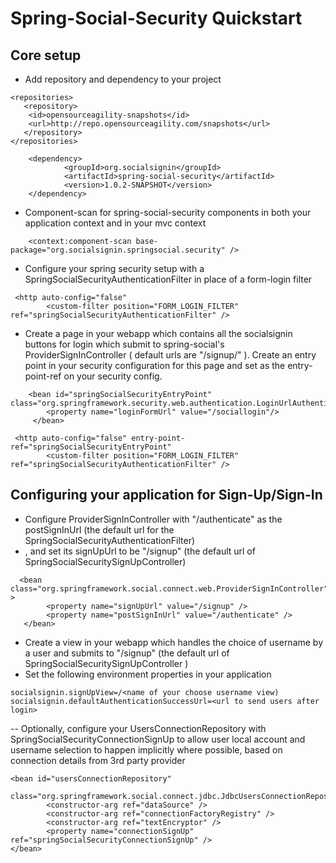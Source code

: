Spring-Social-Security Quickstart
=================================

Core setup
----------

- Add repository and dependency to your project

```
<repositories>
   <repository>
	<id>opensourceagility-snapshots</id>
	<url>http://repo.opensourceagility.com/snapshots</url>
   </repository>
</repositories>
```
```
  	<dependency>
			<groupId>org.socialsignin</groupId>
			<artifactId>spring-social-security</artifactId>
			<version>1.0.2-SNAPSHOT</version>
	</dependency>
```
- Component-scan for spring-social-security components in both your application context and in your mvc context

```
	<context:component-scan base-package="org.socialsignin.springsocial.security" />
```
- Configure your spring security setup with a SpringSocialSecurityAuthenticationFilter in place of a form-login filter

```
 <http auto-config="false" 
    	<custom-filter position="FORM_LOGIN_FILTER" ref="springSocialSecurityAuthenticationFilter" />
```
- Create a page in your webapp which contains all the socialsignin buttons for login which submit to spring-social's 
  ProviderSignInController ( default urls are "/signup/<providerid>" ).  Create an entry point in your security configuration
  for this page and set as the entry-point-ref on your security config.
```
    <bean id="springSocialSecurityEntryPoint" class="org.springframework.security.web.authentication.LoginUrlAuthenticationEntryPoint">
 		<property name="loginFormUrl" value="/sociallogin"/>
     </bean>
```

```
 <http auto-config="false" entry-point-ref="springSocialSecurityEntryPoint" 
    	<custom-filter position="FORM_LOGIN_FILTER" ref="springSocialSecurityAuthenticationFilter" />
```

Configuring your application for Sign-Up/Sign-In
------------------------------------------------

- Configure ProviderSignInController with "/authenticate" as the postSignInUrl (the default url for the SpringSocialSecurityAuthenticationFilter)
- , and set its signUpUrl to be "/signup" (the default url of SpringSocialSecuritySignUpController)
```
  <bean class="org.springframework.social.connect.web.ProviderSignInController" >
    	<property name="signUpUrl" value="/signup" />
        <property name="postSignInUrl" value="/authenticate" />
   </bean>
```
- Create a view in your webapp which handles the choice of username by a user and submits to "/signup" (the default url of SpringSocialSecuritySignUpController )
- Set the following environment properties in your application
```
socialsignin.signUpView=/<name of your choose username view)
socialsignin.defaultAuthenticationSuccessUrl=<url to send users after login>
```
-- Optionally, configure your UsersConnectionRepository with SpringSocialSecurityConnectionSignUp to allow user local account
   and username selection to happen implicitly where possible, based on connection details from 3rd party provider
```
<bean id="usersConnectionRepository"
		class="org.springframework.social.connect.jdbc.JdbcUsersConnectionRepository">
		<constructor-arg ref="dataSource" />
		<constructor-arg ref="connectionFactoryRegistry" />
		<constructor-arg ref="textEncryptor" />
		<property name="connectionSignUp" ref="springSocialSecurityConnectionSignUp" /> 
</bean>
```
  